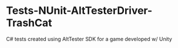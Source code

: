 # Tests-NUnit-AltTesterDriver-TrashCat
C# tests created using AltTester SDK for a game developed w/ Unity
